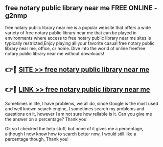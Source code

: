 ## free notary public library near me FREE ONLINE - g2nmp

free notary public library near me is a popular website that offers a wide variety of free notary public library near me that can be played in environments where access to free notary public library near me sites is typically restricted,Enjoy playing all your favorite casual free notary public library near me, office, or home. Dive into the world of online freefree notary public library near me without downloads!

## 👉🔴 [SITE >> free notary public library near me](http://news.freeplayer.one?title=free_notary_public_library_near_me&ref=FRRE)

## 👉🔴 [LINK >> free notary public library near me](http://news.freeplayer.one?title=free_notary_public_library_near_me&ref=FREE)

Sometimes in life, I have problems, we all do, since Google is the most used and well known search engine, I sometimes search my problems and questions on it, however I am not sure how reliable is it. Can you give me the answer on a percentage? Thank you!

Ok so I checked the help stuff, but none of it gives me a percentage, although I now know how to search better now, I would still like a percentage though, Thank you!